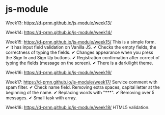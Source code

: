 # js-module

Week13: https://d-prnn.github.io/js-module/week13/

Week14: https://d-prnn.github.io/js-module/week14/

Week15: https://d-prnn.github.io/js-module/week15/
This is a simple form.
✔ It has input field validation on Vanilla JS.
✔ Checks the empty fields, the correctness of typing the fields.
✔ Changes appearance when you press the Sign In and Sign Up buttons.
✔ Registration confirmation after correct of typing the fields (message on the screen).
✔ There is a dark/light theme.

Week16: https://d-prnn.github.io/js-module/week16/

Week17: https://d-prnn.github.io/js-module/week17/
Service comment with spam filter.
✔ Check name field. Removing extra spaces, capital letter at the beginning of the name.
✔ Replacing words with "\*\*\*".
✔ Removing over 5 messages.
✔ Small task with array.

Week18: https://d-prnn.github.io/js-module/week18/
HTML5 validation.
